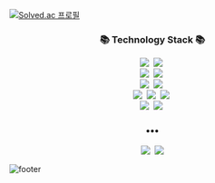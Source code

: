 [![Solved.ac 프로필](http://mazassumnida.wtf/api/v2/generate_badge?boj=krustm8)](https://solved.ac/krustm8)

<h3 align="center">📚 Technology Stack 📚</h3>
<p align="center">
  <img src="https://img.shields.io/badge/-Java-orange"/>&nbsp
  <img src="https://img.shields.io/badge/-R-orange"/>&nbsp
  <br>
  <img src="https://img.shields.io/badge/-C-red"/>&nbsp
  <img src="https://img.shields.io/badge/-C++-red"/>&nbsp
  <br>
  <img src="https://img.shields.io/badge/-Python-blue"/>&nbsp
  <img src="https://img.shields.io/badge/-Linux-blue"/>&nbsp
  <br>
  <img src="https://img.shields.io/badge/-Node.js-green"/>&nbsp
  <img src="https://img.shields.io/badge/-HTML/CSS-green"/>&nbsp
  <img src="https://img.shields.io/badge/-Express.js-green"/>&nbsp

  <br>
  <img src="https://img.shields.io/badge/-MySQL-navy"/>&nbsp
  <img src="https://img.shields.io/badge/-MongoDB-navy"/>&nbsp
</p>

<h3 align="center">•••</h3>

<p align="center">
  <a href="https://kazin7.github.io/"><img src="https://img.shields.io/badge/Github.Resume-11B48A?style=flat-square&logo=Vimeo&logoColor=white&link=https://kazin7.github.io/"/></a>&nbsp
  <a href="mailto:krustm8@naver.com"><img src="https://img.shields.io/badge/NaverMail-d14836?style=flat-square&logo=Gmail&logoColor=white&link=mailto:krustm8@naver.com"/></a>
  
</p>

![footer](https://capsule-render.vercel.app/api?type=slice&color=EFDC05&height=100&section=footer)

